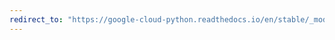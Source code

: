 ```yaml
---
redirect_to: "https://google-cloud-python.readthedocs.io/en/stable/_modules/google/cloud/spanner_v1/proto/transaction_pb2.html"
---
```

